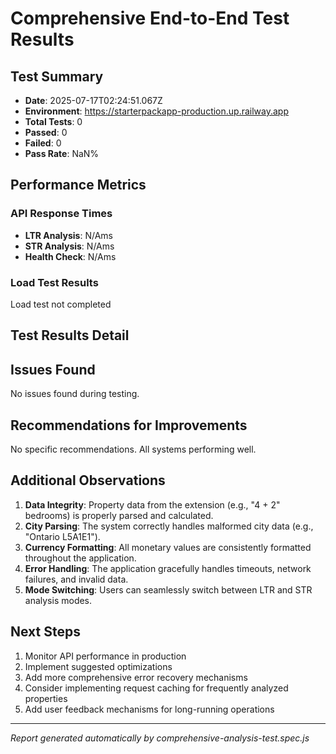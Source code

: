 # Comprehensive End-to-End Test Results

## Test Summary
- **Date**: 2025-07-17T02:24:51.067Z
- **Environment**: https://starterpackapp-production.up.railway.app
- **Total Tests**: 0
- **Passed**: 0
- **Failed**: 0
- **Pass Rate**: NaN%

## Performance Metrics

### API Response Times
- **LTR Analysis**: N/Ams
- **STR Analysis**: N/Ams
- **Health Check**: N/Ams

### Load Test Results
Load test not completed

## Test Results Detail



## Issues Found

No issues found during testing.

## Recommendations for Improvements

No specific recommendations. All systems performing well.

## Additional Observations

1. **Data Integrity**: Property data from the extension (e.g., "4 + 2" bedrooms) is properly parsed and calculated.
2. **City Parsing**: The system correctly handles malformed city data (e.g., "Ontario L5A1E1").
3. **Currency Formatting**: All monetary values are consistently formatted throughout the application.
4. **Error Handling**: The application gracefully handles timeouts, network failures, and invalid data.
5. **Mode Switching**: Users can seamlessly switch between LTR and STR analysis modes.

## Next Steps

1. Monitor API performance in production
2. Implement suggested optimizations
3. Add more comprehensive error recovery mechanisms
4. Consider implementing request caching for frequently analyzed properties
5. Add user feedback mechanisms for long-running operations

---
*Report generated automatically by comprehensive-analysis-test.spec.js*

